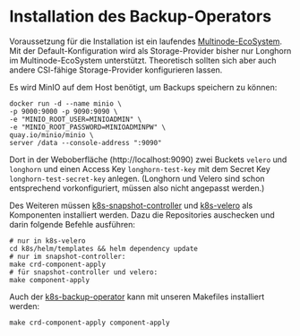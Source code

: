 # Installation des Backup-Operators

Voraussetzung für die Installation ist ein laufendes [Multinode-EcoSystem][mn-ecosystem-repo].
Mit der Default-Konfiguration wird als Storage-Provider bisher nur Longhorn im Multinode-EcoSystem unterstützt.
Theoretisch sollten sich aber auch andere CSI-fähige Storage-Provider konfigurieren lassen.

[mn-ecosystem-repo]: https://github.com/cloudogu/k8s-ecosystem

Es wird MinIO auf dem Host benötigt, um Backups speichern zu können:
```shell
docker run -d --name minio \
-p 9000:9000 -p 9090:9090 \
-e "MINIO_ROOT_USER=MINIOADMIN" \
-e "MINIO_ROOT_PASSWORD=MINIOADMINPW" \
quay.io/minio/minio \
server /data --console-address ":9090"
```
Dort in der Weboberfläche (http://localhost:9090) zwei Buckets `velero` und `longhorn`
und einen Access Key `longhorn-test-key` mit dem Secret Key `longhorn-test-secret-key` anlegen.
(Longhorn und Velero sind schon entsprechend vorkonfiguriert, müssen also nicht angepasst werden.)

Des Weiteren müssen [k8s-snapshot-controller][snapshot-ctrl-repo] und [k8s-velero][velero-repo] als Komponenten installiert werden.
Dazu die Repositories auschecken und darin folgende Befehle ausführen:
```shell
# nur in k8s-velero
cd k8s/helm/templates && helm dependency update
# nur im snapshot-controller:
make crd-component-apply
# für snapshot-controller und velero:
make component-apply
```

[snapshot-ctrl-repo]: https://github.com/cloudogu/k8s-snapshot-controller
[velero-repo]: https://github.com/cloudogu/k8s-velero

Auch der [k8s-backup-operator][backup-op-repo] kann mit unseren Makefiles installiert werden:
```shell
make crd-component-apply component-apply
```

[backup-op-repo]: https://github.com/cloudogu/k8s-backup-operator